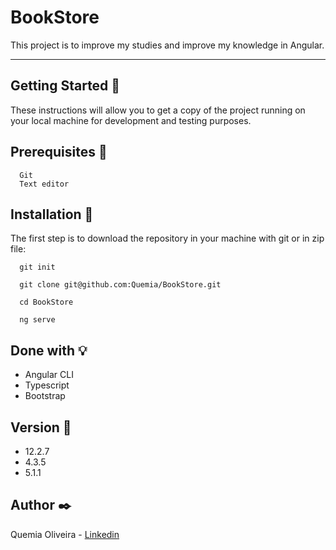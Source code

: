 # BookStore

This project is to improve my studies and improve my knowledge in Angular.

--------------------------

## Getting Started :rocket:

These instructions will allow you to get a copy of the project running on your local machine for development and testing purposes.

## Prerequisites :page_with_curl:

  ```
    Git
    Text editor
  ```

## Installation :wrench:

The first step is to download the repository in your machine with git or in zip file:

  ```
    git init

    git clone git@github.com:Quemia/BookStore.git

    cd BookStore

    ng serve

```

## Done with :bulb:

  + Angular CLI 
  + Typescript
  + Bootstrap
      
  
## Version :pushpin:

+ 12.2.7
+ 4.3.5
+ 5.1.1

## Author  :black_nib:

Quemia Oliveira - [Linkedin](https://www.linkedin.com/in/quemia-caroline-alves-de-oliveira-635042209/)


  
  
